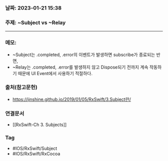 ### 날짜: 2023-01-21 15:38

### 주제: ~Subject vs ~Relay
---
### 메모: 
- ~Subject는 .completed, .error의 이벤트가 발생하면 subscribe가 종료되는 반면, 
- ~Relay는 .completed, .error를 발생하지 않고 Dispose되기 전까지 계속 작동하기 때문에 UI Event에서 사용하기 적절하다.

### 출처(참고문헌) 
- https://jinshine.github.io/2019/01/05/RxSwift/3.Subject란/

### 연결문서 
- [[RxSwift-Ch 3. Subjects]]

### Tag
- #IOS/RxSwift/Subject 
- #IOS/RxSwift/RxCocoa 